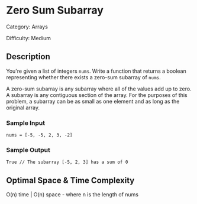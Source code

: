 # Zero Sum Subarray

Category: Arrays

Difficulty: Medium

## Description

  You're given a list of integers `nums`. Write a function that
returns a boolean representing whether there exists a zero-sum subarray of
`nums`.


  A zero-sum subarray is any subarray where all of the values add up to zero.
A subarray is any contiguous section of the array. For the purposes of this
problem, a subarray can be as small as one element and as long as the
original array.


### Sample Input
```
nums = [-5, -5, 2, 3, -2]
```

### Sample Output
```
True // The subarray [-5, 2, 3] has a sum of 0
```
## Optimal Space & Time Complexity

O(n) time | O(n) space - where n is the length of nums
